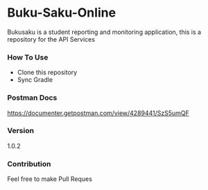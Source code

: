 # Buku-Saku-Online
Bukusaku is a student reporting and monitoring application, this is a repository for the API Services

### How To Use
- Clone this repository
- Sync Gradle

### Postman Docs

https://documenter.getpostman.com/view/4289441/SzS5umQF

### Version
1.0.2

### Contribution
Feel free to make Pull Reques

